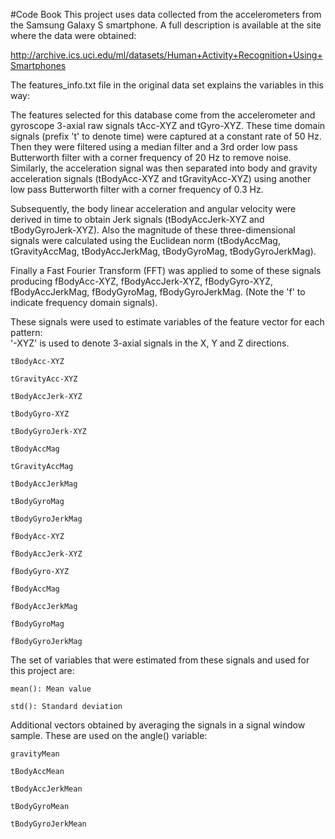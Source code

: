 #Code Book
This project uses data collected from the accelerometers from the Samsung Galaxy S smartphone. A full description is available at the site where the data were obtained:

http://archive.ics.uci.edu/ml/datasets/Human+Activity+Recognition+Using+Smartphones

The features_info.txt file in the original data set explains the variables in this way:

The features selected for this database come from the accelerometer and gyroscope 3-axial raw signals tAcc-XYZ and tGyro-XYZ. These time domain signals (prefix 't' to denote time) were captured at a constant rate of 50 Hz. Then they were filtered using a median filter and a 3rd order low pass Butterworth filter with a corner frequency of 20 Hz to remove noise. Similarly, the acceleration signal was then separated into body and gravity acceleration signals (tBodyAcc-XYZ and tGravityAcc-XYZ) using another low pass Butterworth filter with a corner frequency of 0.3 Hz. 

Subsequently, the body linear acceleration and angular velocity were derived in time to obtain Jerk signals (tBodyAccJerk-XYZ and tBodyGyroJerk-XYZ). Also the magnitude of these three-dimensional signals were calculated using the Euclidean norm (tBodyAccMag, tGravityAccMag, tBodyAccJerkMag, tBodyGyroMag, tBodyGyroJerkMag). 

Finally a Fast Fourier Transform (FFT) was applied to some of these signals producing fBodyAcc-XYZ, fBodyAccJerk-XYZ, fBodyGyro-XYZ, fBodyAccJerkMag, fBodyGyroMag, fBodyGyroJerkMag. (Note the 'f' to indicate frequency domain signals). 

These signals were used to estimate variables of the feature vector for each pattern:  
'-XYZ' is used to denote 3-axial signals in the X, Y and Z directions.

	tBodyAcc-XYZ

	tGravityAcc-XYZ

	tBodyAccJerk-XYZ

	tBodyGyro-XYZ

	tBodyGyroJerk-XYZ

	tBodyAccMag

	tGravityAccMag

	tBodyAccJerkMag

	tBodyGyroMag

	tBodyGyroJerkMag

	fBodyAcc-XYZ

	fBodyAccJerk-XYZ

	fBodyGyro-XYZ

	fBodyAccMag

	fBodyAccJerkMag

	fBodyGyroMag

	fBodyGyroJerkMag

The set of variables that were estimated from these signals and used for this project are: 

	mean(): Mean value

	std(): Standard deviation

Additional vectors obtained by averaging the signals in a signal window sample. These are used on the angle() variable:

	gravityMean

	tBodyAccMean

	tBodyAccJerkMean

	tBodyGyroMean

	tBodyGyroJerkMean
